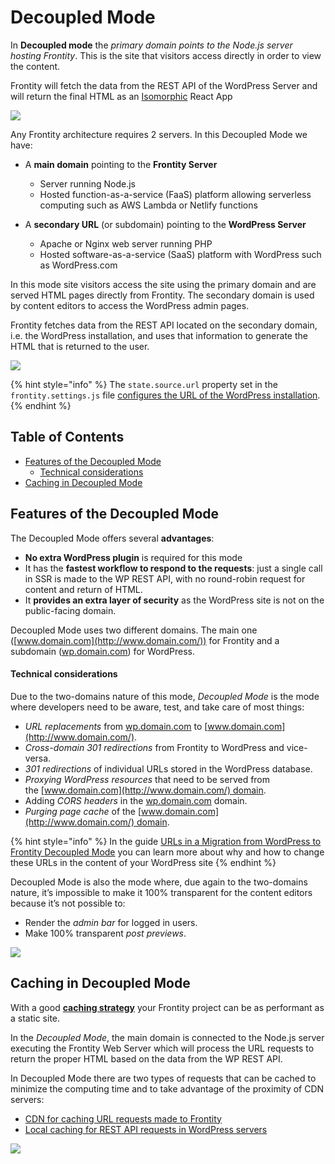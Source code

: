 # Decoupled Mode

In **Decoupled mode** the _primary domain points to the Node.js server hosting Frontity_. This is the site that visitors access directly in order to view the content.

Frontity will fetch the data from the REST API of the WordPress Server and will return the final HTML as an [Isomorphic](https://medium.com/capital-one-tech/why-everyone-is-talking-about-isomorphic-universal-javascript-and-why-it-matters-38c07c87905) React App

![](https://frontity.org/wp-content/uploads/2021/04/frontity-architecture.png)

Any Frontity architecture requires 2 servers. In this Decoupled Mode we have:

- A **main domain** pointing to the **Frontity Server**
  - Server running Node.js
  - Hosted function-as-a-service (FaaS) platform allowing serverless computing such as AWS Lambda or Netlify functions

- A **secondary URL** (or subdomain) pointing to the **WordPress Server**
  - Apache or Nginx web server running PHP
  - Hosted software-as-a-service (SaaS) platform with WordPress such as WordPress.com

In this mode site visitors access the site using the primary domain and are served HTML pages directly from Frontity. The secondary domain is used by content editors to access the WordPress admin pages.

Frontity fetches data from the REST API located on the secondary domain, i.e. the WordPress installation, and uses that information to generate the HTML that is returned to the user.

![](https://frontity.org/wp-content/uploads/2021/05/workflow-decoupled-mode.png)

{% hint style="info" %}
The `state.source.url` property set in the `frontity.settings.js` file [configures the URL of the WordPress installation](../guides/setting-url-wordpress-source-data.md).
{% endhint %}

## Table of Contents

<!-- toc -->

- [Features of the Decoupled Mode](#features-of-the-decoupled-mode)
    + [Technical considerations](#technical-considerations)
- [Caching in Decoupled Mode](#caching-in-decoupled-mode)

<!-- tocstop -->

## Features of the Decoupled Mode

The Decoupled Mode offers several **advantages**:

- **No extra WordPress plugin** is required for this mode
- It has the **fastest workflow to respond to the requests**: just a single call in SSR is made to the WP REST API, with no round-robin request for content and return of HTML.
- It **provides an extra layer of security** as the WordPress site is not on the public-facing domain.

Decoupled Mode uses two different domains. The main one ([www.domain.com](http://www.domain.com/)) for Frontity and a subdomain ([wp.domain.com](http://wp.domain.com/)) for WordPress.

#### Technical considerations

Due to the two-domains nature of this mode, _Decoupled Mode_ is the mode where developers need to be aware, test, and take care of most things:

- _URL replacements_ from [wp.domain.com](http://wp.domain.com/) to [www.domain.com](http://www.domain.com/).
- _Cross-domain 301 redirections_ from Frontity to WordPress and vice-versa.
- _301 redirections_ of individual URLs stored in the WordPress database.
- _Proxying WordPress resources_ that need to be served from the [www.domain.com](http://www.domain.com/) domain.
- Adding _CORS headers_ in the [wp.domain.com](http://wp.domain.com/) domain.
- _Purging page cache_ of the [www.domain.com](http://www.domain.com/) domain.


{% hint style="info" %}
In the guide [URLs in a Migration from WordPress to Frontity Decoupled Mode](#) you can learn more about why and how to change these URLs in the content of your WordPress site
{% endhint %}


Decoupled Mode is also the mode where, due again to the two-domains nature, it’s impossible to make it 100% transparent for the content editors because it’s not possible to:

- Render the _admin bar_ for logged in users.
- Make 100% transparent _post previews_.

![](https://frontity.org/wp-content/uploads/2021/05/decoupled-mode-features.png)

## Caching in Decoupled Mode

With a good [**caching strategy**](../performance/caching) your Frontity project can be as performant as a static site. 

In the *Decoupled Mode*, the main domain is connected to the Node.js server executing the Frontity Web Server which will process the URL requests to return the proper HTML based on the data from the WP REST API. 

In Decoupled Mode there are two types of requests that can be cached to minimize the computing time and to take advantage of the proximity of CDN servers:
- [CDN for caching URL requests made to Frontity](../performance/caching#cdn-for-frontity-servers)
- [Local caching for REST API requests in WordPress servers](../performance/caching#local-caching-for-rest-api-requests-in-wordpress-servers)


![](https://frontity.org/wp-content/uploads/2021/05/cache-decoupled-mode.png)


